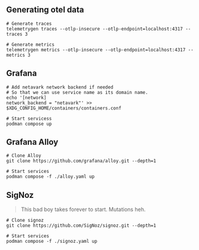 ## Generating otel data

```fish
# Generate traces
telemetrygen traces --otlp-insecure --otlp-endpoint=localhost:4317 --traces 3

# Generate metrics
telemetrygen metrics --otlp-insecure --otlp-endpoint=localhost:4317 --metrics 3
```

## Grafana

```fish
# Add netavark network backend if needed
# So that we can use service name as its domain name.
echo '[network]
network_backend = "netavark"' >> $XDG_CONFIG_HOME/containers/containers.conf

# Start servicess
podman compose up
```

## Grafana Alloy

```fish
# Clone Alloy
git clone https://github.com/grafana/alloy.git --depth=1

# Start services
podman compose -f ./alloy.yaml up
```

## SigNoz

> This bad boy takes forever to start. Mutations heh.

```fish
# Clone signoz
git clone https://github.com/SigNoz/signoz.git --depth=1

# Start services
podman compose -f ./signoz.yaml up
```
